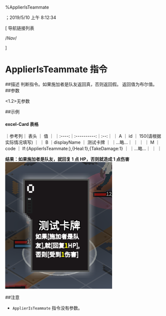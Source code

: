 
%ApplierIsTeammate

；2019/5/10 上午 8:12:34

[ 导航链接列表

/*Nav*/

]
# ApplierIsTeammate 指令

##描述
判断指令。如果施加者是队友返回真，否则返回假。
返回值为布尔值。
##参数

<1.2>无参数



##示例
#### excel-Card 表格

｜参考列｜    表头    ｜ 值 ｜
｜:----:｜:----------:｜:--:｜
｜  A   ｜     id     ｜  150(请根据实际情况填写) ｜
｜  B   ｜displayName ｜  测试卡牌  ｜
｜…略…｜            ｜    ｜
｜  M   ｜    code    ｜  If:{ApplierIsTeammate:},{Heal:1},{TakeDamage:1}  ｜
｜…略…｜            ｜    ｜

**结果：如果施加者是队友，就回复 1 点 HP，否则就造成 1 点伤害**
![ApplierIsTeammateSample1](applieristeammate~/Images~/APPLIERISTEAMMATESAMPLE1.png)


##注意
+ `ApplierIsTeammate` 指令没有参数。



